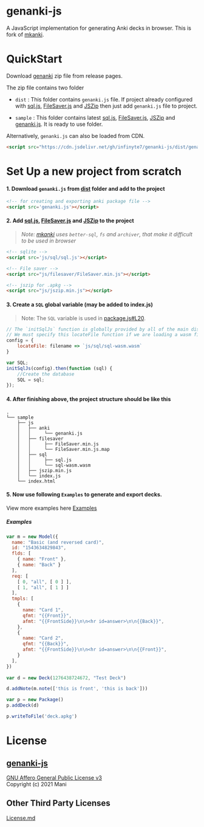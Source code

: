 # genanki-js
A JavaScript implementation for generating Anki decks in browser. This is fork of [mkanki](https://github.com/nornagon/mkanki).

# QuickStart
Download [genanki](https://github.com/infinyte7/genanki-js/releases) zip file from release pages.

The zip file contains two folder

- `dist` : This folder contains `genanki.js` file. If project already configured with [sql.js](https://github.com/sql-js/sql.js), [FileSaver.js](https://github.com/eligrey/FileSaver.js) and [JSZip](https://github.com/Stuk/jszip) then just add `genanki.js` file to project.

- `sample` : This folder contains latest [sql.js](https://github.com/sql-js/sql.js), [FileSaver.js](https://github.com/eligrey/FileSaver.js), [JSZip](https://github.com/Stuk/jszip) and [genanki.js](https://github.com/infinyte7/genanki-js). It is ready to use folder. 

Alternatively, `genanki.js` can also be loaded from CDN.
```html
<script src="https://cdn.jsdelivr.net/gh/infinyte7/genanki-js/dist/genanki.js"></script>
```

# Set Up a new project from scratch
#### 1. Download `genanki.js` from  [dist](https://github.com/infinyte7/genanki-js/tree/main/dist) folder and add to the project

```html
<!-- for creating and exporting anki package file -->
<script src='genanki.js'></script>
```

#### 2. Add  [sql.js](https://github.com/sql-js/sql.js), [FileSaver.js](https://github.com/eligrey/FileSaver.js) and [JSZip](https://github.com/Stuk/jszip) to the project

  >*Note: [mkanki](https://github.com/nornagon/mkanki) uses `better-sql`, `fs` and `archiver`, that make it difficult to be used in browser*

```html
<!-- sqlite -->
<script src='js/sql/sql.js'></script>

<!-- File saver -->
<script src="js/filesaver/FileSaver.min.js"></script>

<!-- jszip for .apkg -->
<script src="js/jszip.min.js"></script>
```

#### 3. Create a `SQL` global variable (may be added to index.js)

>Note: The `SQL` variable is used in [package.js#L20](https://github.com/infinyte7/genanki-js/blob/main/genanki/package.js#L20).

```js
// The `initSqlJs` function is globally provided by all of the main dist files if loaded in the browser.
// We must specify this locateFile function if we are loading a wasm file from anywhere other than the current html page's folder.
config = {
    locateFile: filename => `js/sql/sql-wasm.wasm`
}

var SQL;
initSqlJs(config).then(function (sql) {
    //Create the database
    SQL = sql;
});
```

#### 4. After finishing above, the project structure should be like this

```
.
└── sample
    ├── js
    │   ├── anki
    │   │     └── genanki.js
    │   ├── filesaver
    │   │     ├── FileSaver.min.js
    │   │     └── FileSaver.min.js.map
    │   ├── sql
    │   │     ├── sql.js
    │   │     └── sql-wasm.wasm
    │   ├── jszip.min.js
    │   └── index.js
    └── index.html
```

#### 5. Now use following `Examples` to generate and export decks.

View more examples here [Examples](https://infinyte7.github.io/genanki-js/demo/index.html)

##### Examples

```js
var m = new Model({
  name: "Basic (and reversed card)",
  id: "1543634829843",
  flds: [
    { name: "Front" },
    { name: "Back" }
  ],
  req: [
    [ 0, "all", [ 0 ] ],
    [ 1, "all", [ 1 ] ]
  ],
  tmpls: [
    {
      name: "Card 1",
      qfmt: "{{Front}}",
      afmt: "{{FrontSide}}\n\n<hr id=answer>\n\n{{Back}}",
    },
    {
      name: "Card 2",
      qfmt: "{{Back}}",
      afmt: "{{FrontSide}}\n\n<hr id=answer>\n\n{{Front}}",
    }
  ],
})
                        
var d = new Deck(1276438724672, "Test Deck")

d.addNote(m.note(['this is front', 'this is back']))

var p = new Package()
p.addDeck(d)

p.writeToFile('deck.apkg')

```

# License
## [genanki-js](https://github.com/infinyte7/genanki-js)
[GNU Affero General Public License v3](https://opensource.org/licenses/AGPL-3.0)
<br>Copyright (c) 2021 Mani

## Other Third Party Licenses
[License.md](License.md)
